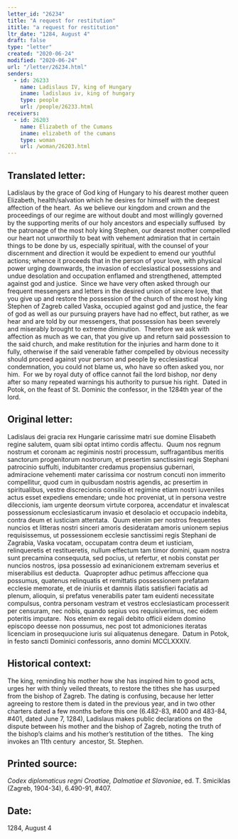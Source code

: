 ```yaml
---
letter_id: "26234"
title: "A request for restitution"
ititle: "a request for restitution"
ltr_date: "1284, August 4"
draft: false
type: "letter"
created: "2020-06-24"
modified: "2020-06-24"
url: "/letter/26234.html"
senders:
  - id: 26233
    name: Ladislaus IV, king of Hungary
    iname: ladislaus iv, king of hungary
    type: people
    url: /people/26233.html
receivers:
  - id: 26203
    name: Elizabeth of the Cumans
    iname: elizabeth of the cumans
    type: woman
    url: /woman/26203.html
---
```

<h2> Translated letter:</h2><p>Ladislaus by the grace of God king of Hungary to his dearest mother queen Elizabeth, health/salvation which he desires for himself with the deepest affection of the heart.&nbsp; As we believe our kingdom and crown and the proceedings of our regime are without doubt and most willingly governed by the supporting merits of our holy ancestors and especially suffused&nbsp; by the patronage of the most holy king Stephen, our dearest mother compelled our heart not unworthily to beat with vehement admiration that in certain things to be done by us, especially spiritual, with the counsel of your discernment and direction it would be expedient to emend our youthful actions; whence it proceeds that in the person of your love, with physical power urging downwards, the invasion of ecclesiastical possessions and undue desolation and occupation enflamed and strengthened, attempted against god and justice.&nbsp; Since we have very often asked through our frequent messengers and letters in the desired union of sincere love, that you give up and restore the possession of the church of the most holy king Stephen of Zagreb called Vaska, occupied against god and justice, the fear of god as well as our pursuing prayers have had no effect, but rather, as we hear and are told by our messengers, that possession has been severely and miserably brought to extreme diminution.&nbsp; Therefore we ask with affection as much as we can, that you give up and return said possession to the said church, and make restitution for the injuries and harm done to it fully, otherwise if the said venerable father compelled by obvious necessity should proceed against your person and people by ecclesiastical condemnation, you could not blame us, who have so often asked you, nor him.&nbsp; For we by royal duty of office cannot fail the lord bishop, nor deny after so many repeated warnings his authority to pursue his right.&nbsp; Dated in Potok, on the feast of St. Dominic the confessor, in the 1284th year of the lord.</p><h2 class="mt-4"> Original letter:</h2><p>Ladislaus dei gracia rex Hungarie carissime matri sue domine Elisabeth regine salutem, quam sibi optat intimo cordis affectu.&nbsp; Quum nos regnum nostrum et coronam ac regiminis nostri processum, suffragantibus meritis sanctorum progenitorum nostrorum, et presertim sanctissimi regis Stephani patrocinio suffulti, indubitanter credamus propensius gubernari, admiracione vehementi mater carissima cor nostrum concuti non immerito compellitur, quod cum in quibusdam nostris agendis, ac presertim in spiritualibus, vestre discrecionis consilio et regimine etiam nostri iuveniles actus esset expediens emendare; unde hoc proveniat, ut in persona vestre dileccionis, iam urgente deorsum virtute corporea, accendatur et invalescat possessionum ecclesiasticarum invasio et desolacio et occupacio indebita, contra deum et iusticiam attentata.&nbsp; Quum etenim per nostros frequentes nuncios et litteras nostri sinceri amoris desideratam amoris unionem sepius requisissemus, ut possessionem ecclesie sanctissimi regis Stephani de Zagrabia, Vaska vocatam, occupatam contra deum et iusticiam, relinqueretis et restitueretis, nullum effectum tam timor domini, quam nostra sunt precamina consequuta, sed pocius, ut refertur, et nobis constat per nuncios nostros, ipsa possessio ad exinanicionem extremam severius et miserabilius est deducta.&nbsp; Quapropter adhuc petimus affeccione qua possumus, quatenus relinquatis et remittatis possessionem prefatam ecclesie memorate, et de iniuriis et damnis illatis satisfieri faciatis ad plenum, alioquin, si prefatus venerabilis pater tam euidenti necessitate compulsus, contra personam vestram et vestros ecclesiasticam processerit per censuram, nec nobis, quando sepius vos requisiverimus, nec eidem poteritis imputare.&nbsp; Nos etenim ex regali debito officii eidem domino episcopo deesse non possumus, nec post tot admoniciones iteratas licenciam in prosequucione iuris sui aliquatenus denegare.&nbsp; Datum in Potok, in festo sancti Dominici confessoris, anno domini MCCLXXXIV.&nbsp;&nbsp;</p><h2 class="mt-4"> Historical context:</h2><p>The king, reminding his mother how she has inspired him to good acts, urges her with thinly veiled threats, to restore the tithes she has usurped from the bishop of Zagreb. The dating is confusing, because her letter agreeing to restore them is dated in the previous year, and in two other charters dated a few months before this one (6.482-83, #400 and 483-84, #401, dated June 7, 1284), Ladislaus makes public declarations on the dispute between his mother and the bishop of Zagreb, noting the truth of the bishop’s claims and his mother’s restitution of the tithes.&nbsp; &nbsp;The king invokes an 11th century &nbsp;ancestor, St. Stephen.</p><h2 class="mt-4"> Printed source:</h2><p><i>Codex diplomaticus regni Croatiae, Dalmatiae et Slavoniae</i>, ed. T. Smiciklas (Zagreb, 1904-34), 6.490-91, #407.&nbsp;&nbsp;</p><h2 class="mt-4"> Date:</h2>1284, August 4